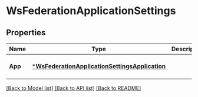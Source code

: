 # WsFederationApplicationSettings

## Properties
Name | Type | Description | Notes
------------ | ------------- | ------------- | -------------
**App** | [***WsFederationApplicationSettingsApplication**](WsFederationApplicationSettingsApplication.md) |  | [optional] [default to null]

[[Back to Model list]](../README.md#documentation-for-models) [[Back to API list]](../README.md#documentation-for-api-endpoints) [[Back to README]](../README.md)

